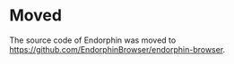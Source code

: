 # Moved

The source code of Endorphin was moved to https://github.com/EndorphinBrowser/endorphin-browser.
